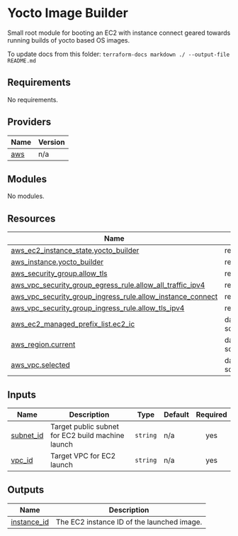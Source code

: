 # Yocto Image Builder

Small root module for booting an EC2 with instance connect geared towards running builds of yocto based OS images.

To update docs from this folder: `terraform-docs markdown ./ --output-file README.md`

<!-- BEGIN_TF_DOCS -->
## Requirements

No requirements.

## Providers

| Name | Version |
|------|---------|
| <a name="provider_aws"></a> [aws](#provider\_aws) | n/a |

## Modules

No modules.

## Resources

| Name | Type |
|------|------|
| [aws_ec2_instance_state.yocto_builder](https://registry.terraform.io/providers/hashicorp/aws/latest/docs/resources/ec2_instance_state) | resource |
| [aws_instance.yocto_builder](https://registry.terraform.io/providers/hashicorp/aws/latest/docs/resources/instance) | resource |
| [aws_security_group.allow_tls](https://registry.terraform.io/providers/hashicorp/aws/latest/docs/resources/security_group) | resource |
| [aws_vpc_security_group_egress_rule.allow_all_traffic_ipv4](https://registry.terraform.io/providers/hashicorp/aws/latest/docs/resources/vpc_security_group_egress_rule) | resource |
| [aws_vpc_security_group_ingress_rule.allow_instance_connect](https://registry.terraform.io/providers/hashicorp/aws/latest/docs/resources/vpc_security_group_ingress_rule) | resource |
| [aws_vpc_security_group_ingress_rule.allow_tls_ipv4](https://registry.terraform.io/providers/hashicorp/aws/latest/docs/resources/vpc_security_group_ingress_rule) | resource |
| [aws_ec2_managed_prefix_list.ec2_ic](https://registry.terraform.io/providers/hashicorp/aws/latest/docs/data-sources/ec2_managed_prefix_list) | data source |
| [aws_region.current](https://registry.terraform.io/providers/hashicorp/aws/latest/docs/data-sources/region) | data source |
| [aws_vpc.selected](https://registry.terraform.io/providers/hashicorp/aws/latest/docs/data-sources/vpc) | data source |

## Inputs

| Name | Description | Type | Default | Required |
|------|-------------|------|---------|:--------:|
| <a name="input_subnet_id"></a> [subnet\_id](#input\_subnet\_id) | Target public subnet for EC2 build machine launch | `string` | n/a | yes |
| <a name="input_vpc_id"></a> [vpc\_id](#input\_vpc\_id) | Target VPC for EC2 launch | `string` | n/a | yes |

## Outputs

| Name | Description |
|------|-------------|
| <a name="output_instance_id"></a> [instance\_id](#output\_instance\_id) | The EC2 instance ID of the launched image. |
<!-- END_TF_DOCS -->
